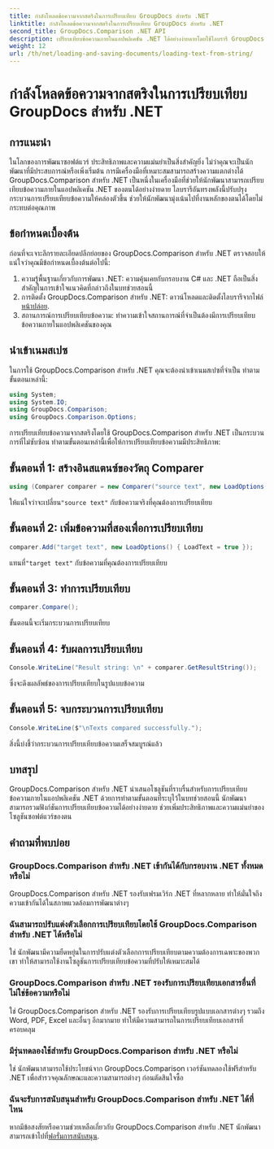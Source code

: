 ```yaml
---
title: กำลังโหลดข้อความจากสตริงในการเปรียบเทียบ GroupDocs สำหรับ .NET
linktitle: กำลังโหลดข้อความจากสตริงในการเปรียบเทียบ GroupDocs สำหรับ .NET
second_title: GroupDocs.Comparison .NET API
description: เปรียบเทียบข้อความภายในแอปพลิเคชัน .NET ได้อย่างง่ายดายโดยใช้ไลบรารี GroupDocs.Comparison เพิ่มประสิทธิภาพและความแม่นยำด้วยการผสานรวมที่ราบรื่น
weight: 12
url: /th/net/loading-and-saving-documents/loading-text-from-string/
---
```


# กำลังโหลดข้อความจากสตริงในการเปรียบเทียบ GroupDocs สำหรับ .NET

## การแนะนำ
ในโลกของการพัฒนาซอฟต์แวร์ ประสิทธิภาพและความแม่นยำเป็นสิ่งสำคัญยิ่ง ไม่ว่าคุณจะเป็นนักพัฒนาที่มีประสบการณ์หรือเพิ่งเริ่มต้น การมีเครื่องมือที่เหมาะสมสามารถสร้างความแตกต่างได้ GroupDocs.Comparison สำหรับ .NET เป็นหนึ่งในเครื่องมือที่ช่วยให้นักพัฒนาสามารถเปรียบเทียบข้อความภายในแอปพลิเคชัน .NET ของตนได้อย่างง่ายดาย ไลบรารีอันทรงพลังนี้ปรับปรุงกระบวนการเปรียบเทียบข้อความให้คล่องตัวขึ้น ช่วยให้นักพัฒนามุ่งเน้นไปที่งานหลักของตนได้โดยไม่กระทบต่อคุณภาพ
## ข้อกำหนดเบื้องต้น
ก่อนที่จะเจาะลึกรายละเอียดปลีกย่อยของ GroupDocs.Comparison สำหรับ .NET ตรวจสอบให้แน่ใจว่าคุณมีข้อกำหนดเบื้องต้นต่อไปนี้:
1. ความรู้พื้นฐานเกี่ยวกับการพัฒนา .NET: ความคุ้นเคยกับกรอบงาน C# และ .NET ถือเป็นสิ่งสำคัญในการเข้าใจแนวคิดที่กล่าวถึงในบทช่วยสอนนี้
2.  การติดตั้ง GroupDocs.Comparison สำหรับ .NET: ดาวน์โหลดและติดตั้งไลบรารีจากไฟล์[หน้าปล่อย](https://releases.groupdocs.com/comparison/net/).
3. สถานการณ์การเปรียบเทียบข้อความ: ทำความเข้าใจสถานการณ์ที่จำเป็นต้องมีการเปรียบเทียบข้อความภายในแอปพลิเคชันของคุณ

## นำเข้าเนมสเปซ
ในการใช้ GroupDocs.Comparison สำหรับ .NET คุณจะต้องนำเข้าเนมสเปซที่จำเป็น ทำตามขั้นตอนเหล่านี้:

```csharp
using System;
using System.IO;
using GroupDocs.Comparison;
using GroupDocs.Comparison.Options;
```
การเปรียบเทียบข้อความจากสตริงโดยใช้ GroupDocs.Comparison สำหรับ .NET เป็นกระบวนการที่ไม่ซับซ้อน ทำตามขั้นตอนเหล่านี้เพื่อให้การเปรียบเทียบข้อความมีประสิทธิภาพ:
## ขั้นตอนที่ 1: สร้างอินสแตนซ์ของวัตถุ Comparer
```csharp
using (Comparer comparer = new Comparer("source text", new LoadOptions() { LoadText = true }))
```
 ให้แน่ใจว่าจะเปลี่ยน`"source text"` กับข้อความจริงที่คุณต้องการเปรียบเทียบ
## ขั้นตอนที่ 2: เพิ่มข้อความที่สองเพื่อการเปรียบเทียบ
```csharp
comparer.Add("target text", new LoadOptions() { LoadText = true });
```
 แทนที่`"target text"` กับข้อความที่คุณต้องการเปรียบเทียบ
## ขั้นตอนที่ 3: ทำการเปรียบเทียบ
```csharp
comparer.Compare();
```
ขั้นตอนนี้จะเริ่มกระบวนการเปรียบเทียบ
## ขั้นตอนที่ 4: รับผลการเปรียบเทียบ
```csharp
Console.WriteLine("Result string: \n" + comparer.GetResultString());
```
ซึ่งจะดึงผลลัพธ์ของการเปรียบเทียบในรูปแบบข้อความ
## ขั้นตอนที่ 5: จบกระบวนการเปรียบเทียบ
```csharp
Console.WriteLine($"\nTexts compared successfully.");
```
สิ่งนี้บ่งชี้ว่ากระบวนการเปรียบเทียบข้อความเสร็จสมบูรณ์แล้ว

## บทสรุป
GroupDocs.Comparison สำหรับ .NET นำเสนอโซลูชันที่ราบรื่นสำหรับการเปรียบเทียบข้อความภายในแอปพลิเคชัน .NET ด้วยการทำตามขั้นตอนที่ระบุไว้ในบทช่วยสอนนี้ นักพัฒนาสามารถรวมฟังก์ชันการเปรียบเทียบข้อความได้อย่างง่ายดาย ช่วยเพิ่มประสิทธิภาพและความแม่นยำของโซลูชันซอฟต์แวร์ของตน
## คำถามที่พบบ่อย
### GroupDocs.Comparison สำหรับ .NET เข้ากันได้กับกรอบงาน .NET ทั้งหมดหรือไม่
GroupDocs.Comparison สำหรับ .NET รองรับเฟรมเวิร์ก .NET ที่หลากหลาย ทำให้มั่นใจถึงความเข้ากันได้ในสภาพแวดล้อมการพัฒนาต่างๆ
### ฉันสามารถปรับแต่งตัวเลือกการเปรียบเทียบโดยใช้ GroupDocs.Comparison สำหรับ .NET ได้หรือไม่
ใช่ นักพัฒนามีความยืดหยุ่นในการปรับแต่งตัวเลือกการเปรียบเทียบตามความต้องการเฉพาะของพวกเขา ทำให้สามารถใช้งานโซลูชันการเปรียบเทียบข้อความที่ปรับให้เหมาะสมได้
### GroupDocs.Comparison สำหรับ .NET รองรับการเปรียบเทียบเอกสารอื่นที่ไม่ใช่ข้อความหรือไม่
ใช่ GroupDocs.Comparison สำหรับ .NET รองรับการเปรียบเทียบรูปแบบเอกสารต่างๆ รวมถึง Word, PDF, Excel และอื่นๆ อีกมากมาย ทำให้มีความสามารถในการเปรียบเทียบเอกสารที่ครอบคลุม
### มีรุ่นทดลองใช้สำหรับ GroupDocs.Comparison สำหรับ .NET หรือไม่
ใช่ นักพัฒนาสามารถใช้ประโยชน์จาก GroupDocs.Comparison เวอร์ชันทดลองใช้ฟรีสำหรับ .NET เพื่อสำรวจคุณลักษณะและความสามารถต่างๆ ก่อนตัดสินใจซื้อ
### ฉันจะรับการสนับสนุนสำหรับ GroupDocs.Comparison สำหรับ .NET ได้ที่ไหน
 หากมีข้อสงสัยหรือความช่วยเหลือเกี่ยวกับ GroupDocs.Comparison สำหรับ .NET นักพัฒนาสามารถเข้าไปที่[ฟอรั่มการสนับสนุน](https://forum.groupdocs.com/c/comparison/12).